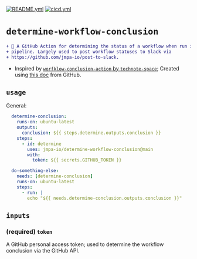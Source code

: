 <!-- markdownlint-disable MD041 MD010 MD034 -->
[![README.yml](https://github.com/jmpa-io/determine-workflow-conclusion/actions/workflows/README.yml/badge.svg)](https://github.com/jmpa-io/determine-workflow-conclusion/actions/workflows/README.yml)
[![cicd.yml](https://github.com/jmpa-io/determine-workflow-conclusion/actions/workflows/cicd.yml/badge.svg)](https://github.com/jmpa-io/determine-workflow-conclusion/actions/workflows/cicd.yml)

# `determine-workflow-conclusion`

```diff
+ 🐋 A GitHub Action for determining the status of a workflow when run inside a
+ pipeline. Largely used to post workflow statuses to Slack via
+ https://github.com/jmpa-io/post-to-slack.
```

* Inspired by [`worfklow-conclusion-action` by `technote-space`](https://github.com/technote-space/workflow-conclusion-action); Created using [this doc](https://docs.github.com/en/free-pro-team@latest/actions/creating-actions/creating-a-docker-container-action) from GitHub.

## `usage`

General:

```yaml
  determine-conclusion:
    runs-on: ubuntu-latest
    outputs:
      conclusion: ${{ steps.determine.outputs.conclusion }}
    steps:
      - id: determine
        uses: jmpa-io/determine-workflow-conclusion@main
        with:
          token: ${{ secrets.GITHUB_TOKEN }}

  do-something-else:
    needs: [determine-conclusion]
    runs-on: ubuntu-latest
    steps:
      - run: |
        echo "${{ needs.determine-conclusion.outputs.conclusion }}"
```

## `inputs`

### (required) `token`

A GitHub personal access token; used to determine
the workflow conclusion via the GitHub API.
